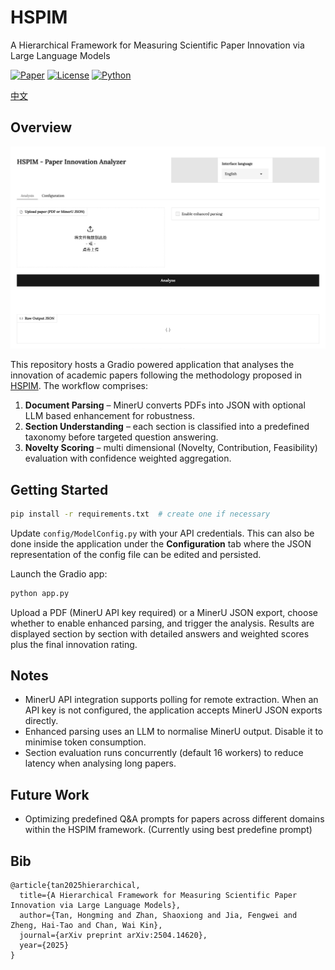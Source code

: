 # HSPIM
A Hierarchical Framework for Measuring Scientific Paper Innovation via Large Language Models

[![Paper](https://img.shields.io/badge/arXiv-2508.09459-b31b1b.svg)](https://arxiv.org/abs/2504.14620)
[![License](https://img.shields.io/badge/License-apache-green.svg)](LICENSE)
[![Python](https://img.shields.io/badge/Python-3.10%2B-blue.svg)]()

[中文](https://github.com/Jasaxion/HSPIM/blob/main/README_CN.md)

## Overview

![Screenshot](./docs/GUI-en.png)

This repository hosts a Gradio powered application that analyses the
innovation of academic papers following the methodology proposed in
[HSPIM](https://arxiv.org/abs/2504.14620). The workflow comprises:

1. **Document Parsing** – MinerU converts PDFs into JSON with optional
   LLM based enhancement for robustness.
2. **Section Understanding** – each section is classified into a
   predefined taxonomy before targeted question answering.
3. **Novelty Scoring** – multi dimensional (Novelty, Contribution,
   Feasibility) evaluation with confidence weighted aggregation.

## Getting Started

```bash
pip install -r requirements.txt  # create one if necessary
```

Update `config/ModelConfig.py` with your API credentials. This can also
be done inside the application under the **Configuration** tab where the
JSON representation of the config file can be edited and persisted.

Launch the Gradio app:

```bash
python app.py
```

Upload a PDF (MinerU API key required) or a MinerU JSON export, choose
whether to enable enhanced parsing, and trigger the analysis. Results are
displayed section by section with detailed answers and weighted scores
plus the final innovation rating.

## Notes

- MinerU API integration supports polling for remote extraction. When an
  API key is not configured, the application accepts MinerU JSON exports
  directly.
- Enhanced parsing uses an LLM to normalise MinerU output. Disable it to
  minimise token consumption.
- Section evaluation runs concurrently (default 16 workers) to reduce
  latency when analysing long papers.

## Future Work

- Optimizing predefined Q&A prompts for papers across different domains within the HSPIM framework. (Currently using best predefine prompt)

## Bib
```
@article{tan2025hierarchical,
  title={A Hierarchical Framework for Measuring Scientific Paper Innovation via Large Language Models},
  author={Tan, Hongming and Zhan, Shaoxiong and Jia, Fengwei and Zheng, Hai-Tao and Chan, Wai Kin},
  journal={arXiv preprint arXiv:2504.14620},
  year={2025}
}
```
